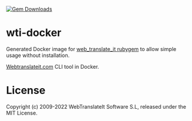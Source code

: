 [![Gem Downloads](https://img.shields.io/gem/dt/web_translate_it.svg)](https://rubygems.org/gems/web_translate_it/)

# wti-docker

Generated Docker image for [web_translate_it rubygem](https://github/webtranslateit/webtranslateit) to allow simple usage without installation.

[Webtranslateit.com](https://webtranslateit.com) CLI tool in Docker.

# License

Copyright (c) 2009-2022 WebTranslateIt Software S.L, released under the MIT License.
